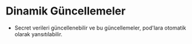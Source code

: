 # Dinamik Güncellemeler

* Secret verileri güncellenebilir ve bu güncellemeler, pod'lara otomatik olarak yansıtılabilir.